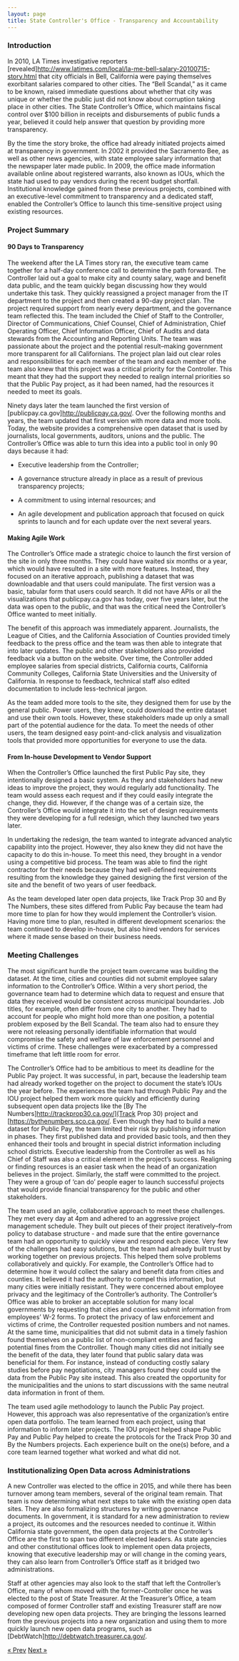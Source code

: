 ```yaml
---
layout: page
title: State Controller's Office - Transparency and Accountability
---
```


### Introduction

In 2010, LA Times investigative reporters [revealed]http://www.latimes.com/local/la-me-bell-salary-20100715-story.html that city officials in Bell, California were paying themselves exorbitant salaries compared to other cities. The “Bell Scandal,” as it came to be known, raised immediate questions about whether that city was unique or whether the public just did not know about corruption taking place in other cities. The State Controller’s Office, which maintains fiscal control over $100 billion in receipts and disbursements of public funds a year, believed it could help answer that question by providing more transparency.  

By the time the story broke, the office had already initiated projects aimed at transparency in government. In 2002 it provided the Sacramento Bee, as well as other news agencies, with state employee salary information that the newspaper later made public. In 2009, the office made information available online about registered warrants, also known as IOUs, which the state had used to pay vendors during the recent budget shortfall. Institutional knowledge gained from these previous projects, combined with an executive-level commitment to transparency and a dedicated staff, enabled the Controller’s Office to launch this time-sensitive project using existing resources. 

### Project Summary 

#### 90 Days to Transparency

The weekend after the LA Times story ran, the executive team came together for a half-day conference call to determine the path forward. The Controller laid out a goal to make city and county salary, wage and benefit data public, and the team quickly began discussing how they would undertake this task. They quickly reassigned a project manager from the IT department to the project and then created a 90-day project plan. The project required support from nearly every department, and the governance team reflected this. The team included the Chief of Staff to the Controller, Director of Communications, Chief Counsel, Chief of Administration, Chief Operating Officer, Chief Information Officer, Chief of Audits and data stewards from the Accounting and Reporting Units. The team was passionate about the project and the potential result–making government more transparent for all Californians. The project plan laid out clear roles and responsibilities for each member of the team and each member of the team also knew that this project was a critical priority for the Controller. This meant that they had the support they needed to realign internal priorities so that the Public Pay project, as it had been named, had the resources it needed to meet its goals.   

Ninety days later the team launched the first version of [publicpay.ca.gov]http://publicpay.ca.gov/. Over the following months and years, the team updated that first version with more data and more tools. Today, the website provides a comprehensive open dataset that is used by journalists, local governments, auditors, unions and the public. The Controller’s Office was able to turn this idea into a public tool in only 90 days because it had:

*	Executive leadership from the Controller;

*	A governance structure already in place as a result of previous transparency projects;

*	A commitment to using internal resources; and 

*	An agile development and publication approach that focused on quick sprints to launch and for each update over the next several years.

#### Making Agile Work 

The Controller’s Office made a strategic choice to launch the first version of the site in only three months. They could have waited six months or a year, which would have resulted in a site with more features. Instead, they focused on an iterative approach, publishing a dataset that was downloadable and that users could manipulate. The first version was a basic, tabular form that users could search. It did not have APIs or all the visualizations that publicpay.ca.gov has today, over five years later, but the data was open to the public, and that was the critical need the Controller’s Office wanted to meet initially. 

The benefit of this approach was immediately apparent. Journalists, the League of Cities, and the California Association of Counties provided timely feedback to the press office and the team was then able to integrate that into later updates. The public and other stakeholders also provided feedback via a button on the website. Over time, the Controller added employee salaries from special districts, California courts, California Community Colleges, California State Universities and the University of California. In response to feedback, technical staff also edited documentation to include less-technical jargon.  

As the team added more tools to the site, they designed them for use by the general public. Power users, they knew, could download the entire dataset and use their own tools. However, these stakeholders made up only a small part of the potential audience for the data. To meet the needs of other users, the team designed easy point-and-click analysis and visualization tools that provided more opportunities for everyone to use the data.

#### From In-house Development to Vendor Support

When the Controller’s Office launched the first Public Pay site, they intentionally designed a basic system. As they and stakeholders had new ideas to improve the project, they would regularly add functionality. The team would assess each request and if they could easily integrate the change, they did. However, if the change was of a certain size, the Controller’s Office would integrate it into the set of design requirements they were developing for a full redesign, which they launched two years later. 

In undertaking the redesign, the team wanted to integrate advanced analytic capability into the project. However, they also knew they did not have the capacity to do this in-house. To meet this need, they brought in a vendor using a competitive bid process. The team was able to find the right contractor for their needs because they had well-defined requirements resulting from the knowledge they gained designing the first version of the site and the benefit of two years of user feedback. 

As the team developed later open data projects, like Track Prop 30 and By The Numbers, these sites differed from Public Pay because the team had more time to plan for how they would implement the Controller’s vision. Having more time to plan, resulted in different development scenarios: the team continued to develop in-house, but also hired vendors for services where it made sense based on their business needs.   

### Meeting Challenges

The most significant hurdle the project team overcame was building the dataset. At the time, cities and counties did not submit employee salary information to the Controller’s Office. Within a very short period, the governance team had to determine which data to request and ensure that data they received would be consistent across municipal boundaries. Job titles, for example, often differ from one city to another. They had to account for people who might hold more than one position, a potential problem exposed by the Bell Scandal. The team also had to ensure they were not releasing personally identifiable information that would compromise the safety and welfare of law enforcement personnel and victims of crime. These challenges were exacerbated by a compressed timeframe that left little room for error.

The Controller’s Office had to be ambitious to meet its deadline for the Public Pay project. It was successful, in part, because the leadership team had already worked together on the project to document the state’s IOUs the year before. The experiences the team had through Public Pay and the IOU project helped them work more quickly and efficiently during subsequent open data projects like the [By The Numbers]http://trackprop30.ca.gov/](Track Prop 30) project and [https://bythenumbers.sco.ca.gov/. Even though they had to build a new dataset for Public Pay, the team limited their risk by publishing information in phases. They first published data and provided basic tools, and then they enhanced their tools and brought in special district information including school districts. Executive leadership from the Controller as well as his Chief of Staff was also a critical element in the project’s success. Realigning or finding resources is an easier task when the head of an organization believes in the project.  Similarly, the staff were committed to the project. They were a group of ‘can do’ people eager to launch successful projects that would provide financial transparency for the public and other stakeholders. 

The team used an agile, collaborative approach to meet these challenges. They met every day at 4pm and adhered to an aggressive project management schedule. They built out pieces of their project iteratively–from policy to database structure - and made sure that the entire governance team had an opportunity to quickly view and respond each piece. Very few of the challenges had easy solutions, but the team had already built trust by working together on previous projects. This helped them solve problems collaboratively and quickly. For example, the Controller’s Office had to determine how it would collect the salary and benefit data from cities and counties. It believed it had the authority to compel this information, but many cities were initially resistant. They were concerned about employee privacy and the legitimacy of the Controller’s authority.  The Controller’s Office was able to broker an acceptable solution for many local governments by requesting that cities and counties submit information from employees’ W-2 forms. To protect the privacy of law enforcement and victims of crime, the Controller requested position numbers and not names. At the same time, municipalities that did not submit data in a timely fashion found themselves on a public list of non-compliant entities and facing potential fines from the Controller. Though many cities did not initially see the benefit of the data, they later found that public salary data was beneficial for them. For instance, instead of conducting costly salary studies before pay negotiations, city managers found they could use the data from the Public Pay site instead. This also created the opportunity for the municipalities and the unions to start discussions with the same neutral data information in front of them. 

The team used agile methodology to launch the Public Pay project. However, this approach was also representative of the organization’s entire open data portfolio. The team learned from each project, using that information to inform later projects. The IOU project helped shape Public Pay and Public Pay helped to create the protocols for the Track Prop 30 and By the Numbers projects. Each experience built on the one(s) before, and a core team learned together what worked and what did not.  

### Institutionalizing Open Data across Administrations

A new Controller was elected to the office in 2015, and while there has been turnover among team members, several of the original team remain. That team is now determining what next steps to take with the existing open data sites. They are also formalizing structures by writing governance documents. In government, it is standard for a new administration to review a project, its outcomes and the resources needed to continue it. Within California state government, the open data projects at the Controller’s Office are the first to span two different elected leaders. As state agencies and other constitutional offices look to implement open data projects, knowing that executive leadership may or will change in the coming years, they can also learn from Controller’s Office staff as it bridged two administrations. 

Staff at other agencies may also look to the staff that left the Controller’s Office, many of whom moved with the former-Controller once he was elected to the post of State Treasurer.  At the Treasurer’s Office, a team composed of former Controller staff and existing Treasurer staff are now developing new open data projects. They are bringing the lessons learned from the previous projects into a new organization and using them to more quickly launch new open data programs, such as [DebtWatch]http://debtwatch.treasurer.ca.gov/.

<!-- Pagination -->
<div class="pagination">
  <a class="pagination-item older" href="{{ site.baseurl }}/02-CHSS-Case Study">&laquo; Prev</a>
  <a class="pagination-item newer" href="{{ site.baseurl }}/04-Lessons-Learned">Next &raquo;</a>
</div>
